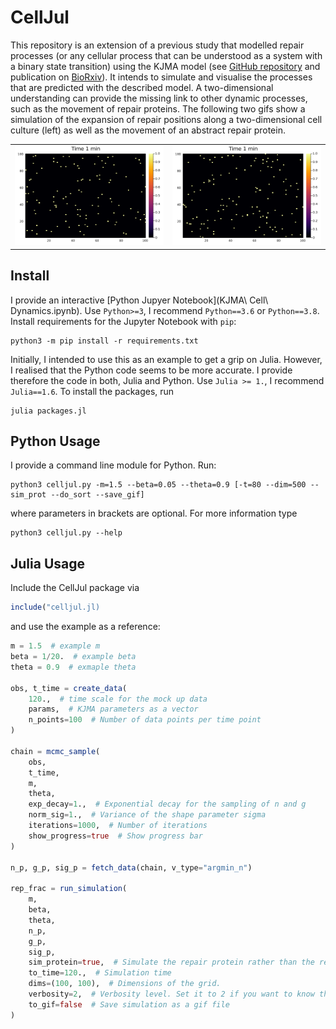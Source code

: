 # CellJul

This repository is an extension of a previous study that modelled repair processes (or any cellular
process that can be understood as a system with a binary state transition) using the KJMA model (see
[GitHub repository](https://github.com/leoTiez/jmak) and publication on [BioRxiv](https://doi.org/10.1101/2022.03.29.486283)). It intends to simulate and visualise the processes that are predicted with the
described model. A two-dimensional understanding can provide the missing link to other dynamic processes,
such as the movement of repair proteins. The following two gifs show a simulation of the expansion of repair positions along a two-dimensional cell culture (left) as well as the movement of an abstract repair protein.

| | |
:---:|:---:
 ![](figures/gif/simulation_repair_(100,%20100).gif) | ![](figures/gif/simulation_protein_(100,%20100).gif) |

## Install
I provide an interactive [Python Jupyer Notebook](KJMA\ Cell\ Dynamics.ipynb). Use `Python>=3`, I recommend `Python==3.6` or `Python==3.8`. Install requirements for the Jupyter Notebook with `pip`:

```commandline
python3 -m pip install -r requirements.txt
```

Initially, I intended to use this as an example to get a grip on Julia. However, I realised that the Python code seems to be more accurate. I provide therefore the code in both, Julia and Python. Use `Julia >= 1.`, I recommend `Julia==1.6`. To install the packages, run

```commandline
julia packages.jl
```
## Python Usage

I provide a command line module for Python. Run:

```commandline
python3 celljul.py -m=1.5 --beta=0.05 --theta=0.9 [-t=80 --dim=500 --sim_prot --do_sort --save_gif]
```

where parameters in brackets are optional. For more information type

```commandline
python3 celljul.py --help
```

## Julia Usage
Include the CellJul package via

```julia
include("celljul.jl)
```

and use the example as a reference: 
```julia
m = 1.5  # example m
beta = 1/20.  # example beta
theta = 0.9  # exmaple theta

obs, t_time = create_data(
    120.,  # time scale for the mock up data
    params,  # KJMA parameters as a vector
    n_points=100  # Number of data points per time point
)

chain = mcmc_sample(
    obs,
    t_time, 
    m, 
    theta,
    exp_decay=1.,  # Exponential decay for the sampling of n and g
    norm_sig=1.,  # Variance of the shape parameter sigma  
    iterations=1000,  # Number of iterations
    show_progress=true  # Show progress bar
)

n_p, g_p, sig_p = fetch_data(chain, v_type="argmin_n")

rep_frac = run_simulation(
    m, 
    beta,
    theta,
    n_p, 
    g_p,
    sig_p,
    sim_protein=true,  # Simulate the repair protein rather than the repair process
    to_time=120.,  # Simulation time
    dims=(100, 100),  # Dimensions of the grid. 
    verbosity=2,  # Verbosity level. Set it to 2 if you want to know the performance output
    to_gif=false  # Save simulation as a gif file
)
```
